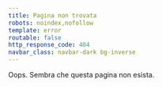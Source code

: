 ```yaml
---
title: Pagina non trovata
robots: noindex,nofollow
template: error
routable: false
http_response_code: 404
navbar_class: navbar-dark bg-inverse
---
```

Oops. Sembra che questa pagina non esista.
